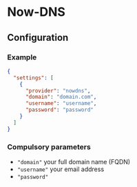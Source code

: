 # Now-DNS

## Configuration

### Example

```json
{
  "settings": [
    {
      "provider": "nowdns",
      "domain": "domain.com",
      "username": "username",
      "password": "password"
    }
  ]
}
```

### Compulsory parameters

- `"domain"` your full domain name (FQDN)
- `"username"` your email address
- `"password"`
